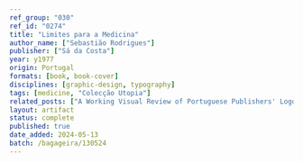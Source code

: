 ```yaml
---
ref_group: "030"
ref_id: "0274"
title: "Limites para a Medicina"
author_name: ["Sebastião Rodrigues"]
publisher: ["Sá da Costa"]
year: y1977
origin: Portugal
formats: [book, book-cover]
disciplines: [graphic-design, typography]
tags: [medicine, "Colecção Utopia"]
related_posts: ["A Working Visual Review of Portuguese Publishers' Logos"]
layout: artifact
status: complete
published: true
date_added: 2024-05-13
batch: /bagageira/130524
---
```


